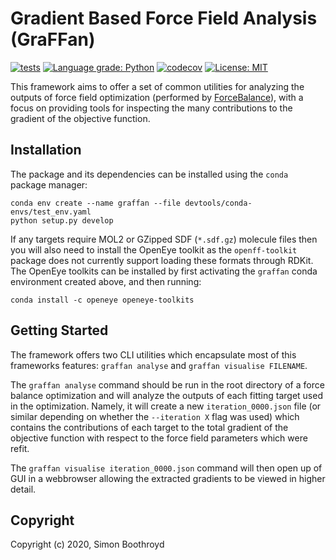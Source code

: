 # Gradient Based Force Field Analysis (GraFFan)

[![tests](https://github.com/SimonBoothroyd/graffan/workflows/CI/badge.svg?branch=main)](https://github.com/SimonBoothroyd/graffan/actions?query=workflow%3ACI)
[![Language grade: Python](https://img.shields.io/lgtm/grade/python/g/SimonBoothroyd/graffan.svg?logo=lgtm&logoWidth=18)](https://lgtm.com/projects/g/SimonBoothroyd/graffan/context:python)
[![codecov](https://codecov.io/gh/SimonBoothroyd/graffan/branch/main/graph/badge.svg?token=Aa8STE8WBZ)](https://codecov.io/gh/SimonBoothroyd/graffan)
[![License: MIT](https://img.shields.io/badge/License-MIT-yellow.svg)](https://opensource.org/licenses/MIT)

This framework aims to offer a set of common utilities for analyzing the outputs of force field optimization (performed 
by [ForceBalance](https://github.com/leeping/forcebalance)), with a focus on providing tools for inspecting the many 
contributions to the gradient of the objective function. 

## Installation

The package and its dependencies can be installed using the `conda` package manager:

```shell
conda env create --name graffan --file devtools/conda-envs/test_env.yaml
python setup.py develop
```

If any targets require MOL2 or GZipped SDF (`*.sdf.gz`) molecule files then you will also need to install the OpenEye
toolkit as the `openff-toolkit` package does not currently support loading these formats through RDKit. The OpenEye 
toolkits can be installed by first activating the `graffan` conda environment created above, and then running:

```shell
conda install -c openeye openeye-toolkits
```

## Getting Started

The framework offers two CLI utilities which encapsulate most of this frameworks features: `graffan analyse` and 
`graffan visualise FILENAME`.

The `graffan analyse` command should be run in the root directory of a force balance optimization and will analyze the 
outputs of each fitting target used in the optimization. Namely, it will create a new `iteration_0000.json` file (or 
similar depending on whether the `--iteration X` flag was used) which contains the contributions of each target to the 
total gradient of the objective function with respect to the force field parameters which were refit.

The `graffan visualise iteration_0000.json` command will then open up of GUI in a webbrowser allowing the extracted 
gradients to be viewed in higher detail.

## Copyright

Copyright (c) 2020, Simon Boothroyd
